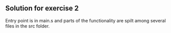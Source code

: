 ## Solution for exercise 2

Entry point is in main.s and parts of the functionality are spilt among several files in the src folder.

